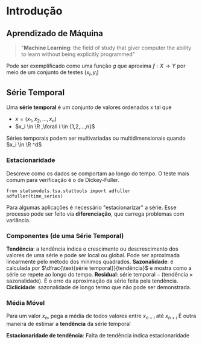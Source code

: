 ﻿# Introdução
## Aprendizado de Máquina
> "**Machine Learning**: the field of study that giver computer the ability to learn without being explicitly programmed"

Pode ser exemplificado como uma função $g$ que aproxima $f: X \rightarrow Y$ por meio de um conjunto de testes $(x_i, y_i)$

## Série Temporal
Uma **série temporal** é um conjunto de valores ordenados x tal que 

- $x = (x_1,x_2,...,x_n)$
- $x_i \in \R ,\forall i \in {1,2,...,n}$

Séries temporais podem ser multivariadas ou multidimensionais quando $x_i \in \R ^d$

### Estacionaridade
Descreve como os dados se comportam ao longo do tempo. O teste mais comum para verificação é o de Dickey-Fuller.
```
from statsmodels.tsa.stattools import adfuller
adfuller(time_series)
```

Para algumas aplicações é necessário "estacionarizar" a série. Esse processo pode ser feito via **diferenciação**, que carrega problemas com variância.

### Componentes (de uma Série Temporal)
**Tendência**: a tendência indica o crescimento ou descrescimento dos valores de uma série e pode ser local ou global. Pode ser aproximada linearmente pelo método dos mínimos quadrados.
**Sazonalidade**: é calculada por $\dfrac{\text{série temporal}}{tendência}$ e mostra como a série se repete ao longo do tempo.
**Residual**: $\text{série temporal} - (\text{tendência}\times \text{sazonalidade})$. É o erro da aproximação da série feita pela tendência.
**Ciclicidade**: sazonalidade de longo termo que não pode ser demonstrada.

### Média Móvel
Para um valor $x_n$, pega a média de todos valores entre $x_{n-i}$ até $x_{n+i}$
É outra maneira de estimar a **tendência** da série temporal



**Estacionaridade de tendência**: 
Falta de tendência indica estacionaridade
